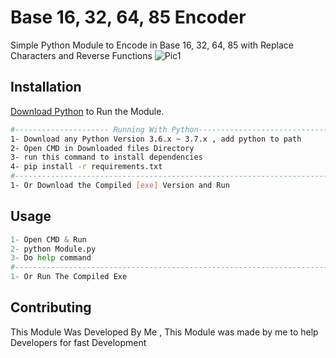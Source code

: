 # Base 16, 32, 64, 85 Encoder

Simple Python Module to Encode in Base 16, 32, 64, 85 with Replace Characters and Reverse Functions
![Pic1](https://user-images.githubusercontent.com/48202123/78636415-9487fb80-78a8-11ea-9606-db8225fe26c3.jpg)

## Installation

 [Download Python](https://www.python.org/downloads/release/python-360/) to Run the Module.

```bash
#--------------------- Running With Python---------------------------------#
1- Download any Python Version 3.6.x ~ 3.7.x , add python to path
2- Open CMD in Downloaded files Directory
3- run this command to install dependencies 
4- pip install -r requirements.txt
#--------------------------------------------------------------------------#
1- Or Download the Compiled [exe] Version and Run
```

## Usage

```python
1- Open CMD & Run 
2- python Module.py
3- Do help command
#--------------------------------------------------------------------------#
1- Or Run The Compiled Exe
```

## Contributing
This Module Was Developed By Me , This Module was made by me to help Developers for fast Development

